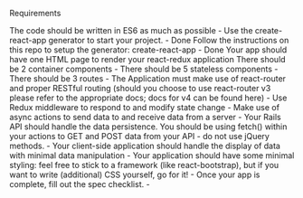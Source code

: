 Requirements

The code should be written in ES6 as much as possible -
Use the create-react-app generator to start your project. - Done
Follow the instructions on this repo to setup the generator: create-react-app - Done
Your app should have one HTML page to render your react-redux application
There should be 2 container components -
There should be 5 stateless components -
There should be 3 routes -
The Application must make use of react-router and proper RESTful routing (should you choose to use react-router v3 please refer to the appropriate docs; docs for v4 can be found here) -
Use Redux middleware to respond to and modify state change -
Make use of async actions to send data to and receive data from a server -
Your Rails API should handle the data persistence. You should be using fetch() within your actions to GET and POST data from your API - do not use jQuery methods. -
Your client-side application should handle the display of data with minimal data manipulation -
Your application should have some minimal styling: feel free to stick to a framework (like react-bootstrap), but if you want to write (additional) CSS yourself, go for it! -
Once your app is complete, fill out the spec checklist. -
